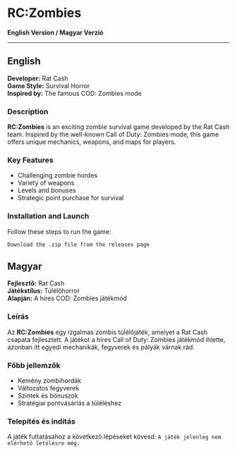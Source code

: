 # RC:Zombies

**English Version / Magyar Verzió**

---

## English

**Developer:** Rat Cash  
**Game Style:** Survival Horror  
**Inspired by:** The famous COD: Zombies mode

### Description

**RC:Zombies** is an exciting zombie survival game developed by the Rat Cash team. Inspired by the well-known Call of Duty: Zombies mode, this game offers unique mechanics, weapons, and maps for players.

### Key Features

- Challenging zombie hordes
- Variety of weapons
- Levels and bonuses
- Strategic point purchase for survival

### Installation and Launch

Follow these steps to run the game:
   ```bash
   Download the .zip file from the releases page
   ```


## Magyar

**Fejlesztő:** Rat Cash<br>
**Játékstílus:** Túlélőhorror<br>
**Alapján:** A híres COD: Zombies játékmód<br>

### Leírás
Az **RC:Zombies** egy izgalmas zombis túlélőjáték, amelyet a Rat Cash csapata fejlesztett. A játékot a híres Call of Duty: Zombies játékmód ihlette, azonban itt egyedi mechanikák, fegyverek és pályák várnak rád.

### Főbb jellemzők

- Kemény zombihordák
- Változatos fegyverek
- Szintek és bónuszok
- Stratégiai pontvásárlás a túléléshez
  
### Telepítés és indítás
A játék futtatásához a következő lépéseket kövesd:
    ```
    A játék jelenleg nem elérhető letölésre még.
    ```
    
